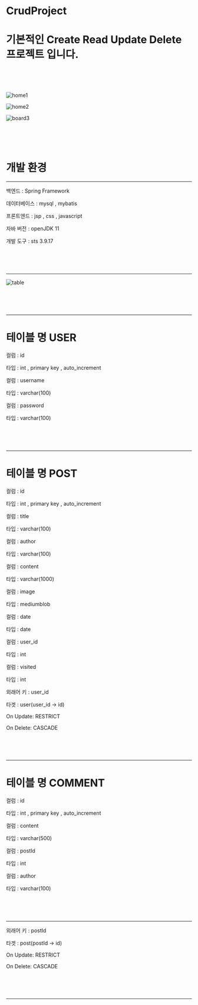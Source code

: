 # CrudProject
<h1>기본적인 Create Read Update Delete 프로젝트 입니다.</h1>
<br/><br/><br/>

![home1](https://github.com/bookbookss6/CrudProject/assets/118971316/b0ca05b4-6b07-4553-8de3-5140a7fe30e7)

![home2](https://github.com/bookbookss6/CrudProject/assets/118971316/36a3b9ae-1e9c-4c7d-934e-db8e28ecdc89)

![board3](https://github.com/bookbookss6/CrudProject/assets/118971316/0c88cfc7-b539-43e6-b86c-bf97cdc7cc75)


<br/><br/><br/>

<h1>개발 환경 </h1>
<hr/>

<p>백엔드 : Spring Framework </p>

<p>데이터베이스 : mysql , mybatis</p>

<p>프론트엔드 : jsp , css , javascript</p>

<p>자바 버전 : openJDK 11</p>

<p>개발 도구 : sts 3.9.17</p>

<br/><br/><br/>
<hr/>

![table](https://github.com/bookbookss6/CrudProject/assets/118971316/a10c2615-ae26-4b7c-839f-a61e6d9f9eca)

<br/><br/><br/>
<hr/>


<h1>테이블 명 USER</h1>

<p>컬럼 : id  </p>
<p>타입 : int , primary key , auto_increment</p>

<p>컬럼 : username </p>
<p>타입 : varchar(100) </p>

<p>컬럼 : password</p>
<p>타입 : varchar(100)</p>

<br/><br/><br/>
<hr/>


<h1>테이블 명 POST</h1>

<p>컬럼 : id  </p>
<p>타입 : int , primary key , auto_increment</p>

<p>컬럼 : title </p>
<p>타입 : varchar(100) </p>

<p>컬럼 : author</p>
<p>타입 : varchar(100)</p>

<p>컬럼 : content</p>
<p>타입 : varchar(1000)</p>

<p>컬럼 : image</p>
<p>타입 : mediumblob</p>

<p>컬럼 : date</p>
<p>타입 : date</p>

<p>컬럼 : user_id</p>
<p>타입 : int</p>

<p>컬럼 : visited</p>
<p>타입 : int</p>

<p>외래어 키 : user_id </p>
<p>타겟 : user(user_id -> id)</p>
<p>On Update: RESTRICT</p>
<p>On Delete: CASCADE</p>

<br/><br/><br/>
<hr/>

<h1>테이블 명 COMMENT</h1>

<p>컬럼 : id  </p>
<p>타입 : int , primary key , auto_increment</p>

<p>컬럼 : content </p>
<p>타입 : varchar(500) </p>

<p>컬럼 : postId</p>
<p>타입 : int </p>

<p>컬럼 : author</p>
<p>타입 : varchar(100) </p>

<br/><br/><br/>
<hr/>

<p>외래어 키 : postId </p>
<p>타겟 : post(postId -> id)</p>
<p>On Update: RESTRICT</p>
<p>On Delete: CASCADE</p>

<br/><br/><br/>
<hr/>





